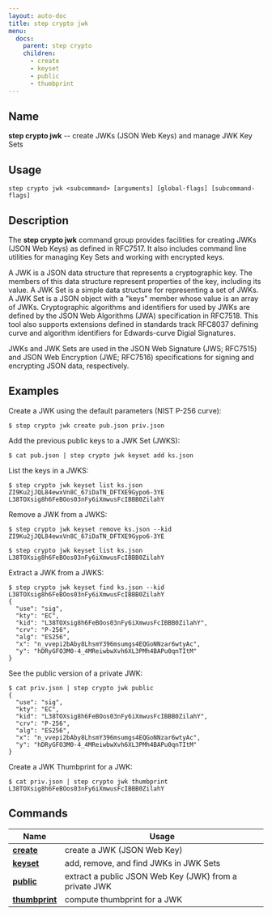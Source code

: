 ```yaml
---
layout: auto-doc
title: step crypto jwk
menu:
  docs:
    parent: step crypto
    children:
      - create
      - keyset
      - public
      - thumbprint
---
```


## Name
**step crypto jwk** -- create JWKs (JSON Web Keys) and manage JWK Key Sets

## Usage

```raw
step crypto jwk <subcommand> [arguments] [global-flags] [subcommand-flags]
```

## Description

The **step crypto jwk** command group provides facilities for creating JWKs
(JSON Web Keys) as defined in RFC7517. It also includes command line utilities
for managing Key Sets and working with encrypted keys.

A JWK is a JSON data structure that represents a cryptographic key. The
members of this data structure represent properties of the key, including its
value. A JWK Set is a simple data structure for representing a set of JWKs. A
JWK Set is a JSON object with a "keys" member whose value is an array of JWKs.
Cryptographic algorithms and identifiers for used by JWKs are defined by the
JSON Web Algorithms (JWA) specification in RFC7518. This tool also supports
extensions defined in standards track RFC8037 defining curve and algorithm
identifiers for Edwards-curve Digial Signatures.

JWKs and JWK Sets are used in the JSON Web Signature (JWS; RFC7515) and JSON
Web Encryption (JWE; RFC7516) specifications for signing and encrypting JSON
data, respectively.

## Examples

Create a JWK using the default parameters (NIST P-256 curve):
```shell
$ step crypto jwk create pub.json priv.json
```

Add the previous public keys to a JWK Set (JWKS):
```shell
$ cat pub.json | step crypto jwk keyset add ks.json
```

List the keys in a JWKS:
```shell
$ step crypto jwk keyset list ks.json
ZI9Ku2jJQL84ewxVn8C_67iDaTN_DFTXE9Gypo6-3YE
L38TOXsig8h6FeBOos03nFy6iXmwusFcIBBB0ZilahY
```

Remove a JWK from a JWKS:
```shell
$ step crypto jwk keyset remove ks.json --kid ZI9Ku2jJQL84ewxVn8C_67iDaTN_DFTXE9Gypo6-3YE

$ step crypto jwk keyset list ks.json
L38TOXsig8h6FeBOos03nFy6iXmwusFcIBBB0ZilahY
```

Extract a JWK from a JWKS:
```shell
$ step crypto jwk keyset find ks.json --kid L38TOXsig8h6FeBOos03nFy6iXmwusFcIBBB0ZilahY
{
  "use": "sig",
  "kty": "EC",
  "kid": "L38TOXsig8h6FeBOos03nFy6iXmwusFcIBBB0ZilahY",
  "crv": "P-256",
  "alg": "ES256",
  "x": "n_vvepi2bAby8LhsmY396msumgs4EQGoNNzar6wtyAc",
  "y": "hDRyGFO3M0-4_4MReiwbwXvh6XL3PMh4BAPu0qnTItM"
}
```

See the public version of a private JWK:
```shell
$ cat priv.json | step crypto jwk public
{
  "use": "sig",
  "kty": "EC",
  "kid": "L38TOXsig8h6FeBOos03nFy6iXmwusFcIBBB0ZilahY",
  "crv": "P-256",
  "alg": "ES256",
  "x": "n_vvepi2bAby8LhsmY396msumgs4EQGoNNzar6wtyAc",
  "y": "hDRyGFO3M0-4_4MReiwbwXvh6XL3PMh4BAPu0qnTItM"
}
```

Create a JWK Thumbprint for a JWK:
```shell
$ cat priv.json | step crypto jwk thumbprint
L38TOXsig8h6FeBOos03nFy6iXmwusFcIBBB0ZilahY
```

## Commands


| Name | Usage |
|---|---|
| **[create](create/)** | create a JWK (JSON Web Key) |
| **[keyset](keyset/)** | add, remove, and find JWKs in JWK Sets |
| **[public](public/)** | extract a public JSON Web Key (JWK) from a private JWK |
| **[thumbprint](thumbprint/)** | compute thumbprint for a JWK |

